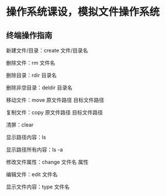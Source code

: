 # 操作系统课设，模拟文件操作系统

## 终端操作指南

新建文件/目录：create 文件/目录名

删除文件：rm 文件名

删除目录：rdir 目录名

删除非空目录：deldir 目录名

移动文件：move 原文件路径 目标文件路径

复制文件：copy 原文件路径 目标文件路径

清屏：clear

显示路径内容：ls

显示路径所有内容：ls -a

修改文件属性：change 文件名 属性

编辑文件：edit 文件名

显示文件内容：type 文件名
